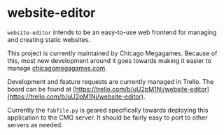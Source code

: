 # website-editor

`website-editor` intends to be an easy-to-use web frontend for managing and creating static websites.

This project is currently maintained by Chicago Megagames.
Because of this, most new development around it goes towards making it easier to manage [chicagomegagames.com](https://chicagomegagames.com).

Development and feature requests are currently managed in Trello.
The board can be found at [https://trello.com/b/uU2pM1Nj/website-editor](https://trello.com/b/uU2pM1Nj/website-editor).

Currently the `fabfile.py` is geared specifically towards deploying this application to the CMG server.
It should be fairly easy to port to other servers as needed.
